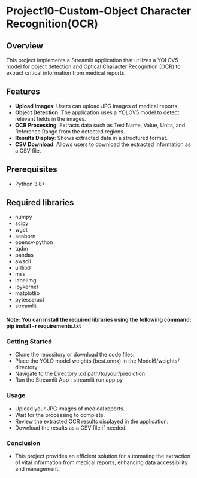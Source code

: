 # Project10-Custom-Object Character Recognition(OCR)

## Overview
This project implements a Streamlit application that utilizes a YOLOV5 model for object detection and Optical Character Recognition (OCR) to extract critical information from medical reports.

## Features
- **Upload Images**: Users can upload JPG images of medical reports.
- **Object Detection**: The application uses a YOLOV5 model to detect relevant fields in the images.
- **OCR Processing**: Extracts data such as Test Name, Value, Units, and Reference Range from the detected regions.
- **Results Display**: Shows extracted data in a structured format.
- **CSV Download**: Allows users to download the extracted information as a CSV file.

## Prerequisites
- Python 3.8+
## Required libraries
  - numpy
  - scipy
  - wget
  - seaborn
  -  opencv-python
  - tqdm
  - pandas
  - awscli
  - urllib3
  - mss
  - labelImg
  - ipykernel
  - matplotlib
  - pytesseract
  - streamlit

#### Note: You can install the required libraries using the following command: pip install -r requirements.txt

### Getting Started
  - Clone the repository or download the code files.
  - Place the YOLO model weights (best.onnx) in the Model6/weights/ directory.
  - Navigate to the Directory :cd path/to/your/prediction
  - Run the Streamlit App : streamlit run app.py
### Usage
  - Upload your JPG images of medical reports.
  - Wait for the processing to complete.
  - Review the extracted OCR results displayed in the application.
  - Download the results as a CSV file if needed.
### Conclusion
  - This project provides an efficient solution for automating the extraction of vital information from medical reports, enhancing data accessibility and management.
